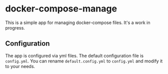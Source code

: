 # docker-compose-manage

This is a simple app for managing docker-compose files. It's a work in progress.

## Configuration

The app is configured via yml files. The default configuration file is `config.yml`. You can rename `default.config.yml` to `config.yml` and modify it to your needs.
